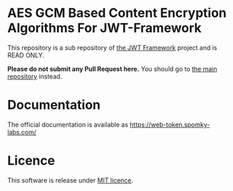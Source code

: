 AES GCM Based Content Encryption Algorithms For JWT-Framework
=============================================================

This repository is a sub repository of [the JWT Framework](https://github.com/web-token/jwt-framework) project and is READ ONLY.

**Please do not submit any Pull Request here.**
You should go to [the main repository](https://github.com/web-token/jwt-framework) instead.

# Documentation

The official documentation is available as https://web-token.spomky-labs.com/ 

# Licence

This software is release under [MIT licence](LICENSE).

